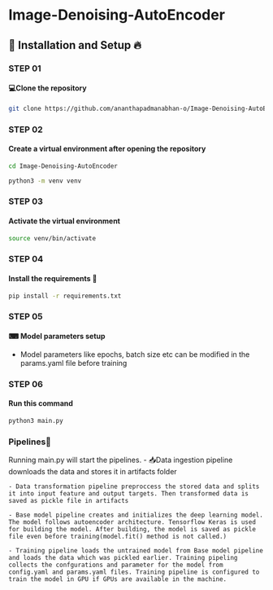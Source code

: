 # Image-Denoising-AutoEncoder

## 🚀 Installation and Setup 🔥

### STEP 01
#### 💻Clone the repository
```bash 
git clone https://github.com/ananthapadmanabhan-o/Image-Denoising-AutoEncoder.git
```

### STEP 02
#### Create a virtual environment after opening the repository
```bash 
cd Image-Denoising-AutoEncoder
```

```bash
python3 -m venv venv
```


### STEP 03
#### Activate the virtual environment

```bash
source venv/bin/activate
```


### STEP 04
#### Install the requirements 🔧
```bash 
pip install -r requirements.txt
```


### STEP 05
#### ⌨ Model parameters setup 
- Model parameters like epochs, batch size etc can be modified in the params.yaml file before training

### STEP 06
#### Run this command
```bash
python3 main.py
```

### Pipelines🤖

Running main.py  will start the pipelines.
    - 📥Data ingestion pipeline downloads the data and stores it in artifacts folder

    - Data transformation pipeline preproccess the stored data and splits it into input feature and output targets. Then transformed data is saved as pickle file in artifacts

    - Base model pipeline creates and initializes the deep learning model. The model follows autoencoder architecture. Tensorflow Keras is used for building the model. After building, the model is saved as pickle file even before training(model.fit() method is not called.)

    - Training pipeline loads the untrained model from Base model pipeline and loads the data which was pickled earlier. Training pipeling collects the confgurations and parameter for the model from config.yaml and params.yaml files. Training pipeline is configured to train the model in GPU if GPUs are available in the machine.